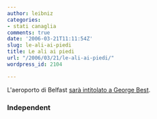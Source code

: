```yaml
---
author: leibniz
categories:
- stati canaglia
comments: true
date: '2006-03-21T11:11:54Z'
slug: le-ali-ai-piedi
title: Le ali ai piedi
url: "/2006/03/21/le-ali-ai-piedi/"
wordpress_id: 2104

---
```

L'aeroporto di Belfast [sarà intitolato a George Best](https://news.independent.co.uk/uk/ulster/article352650.ece).


### Independent
